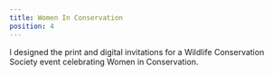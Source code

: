 ```yaml
---
title: Women In Conservation
position: 4
---
```


I designed the print and digital invitations for a Wildlife Conservation Society event celebrating Women in Conservation.